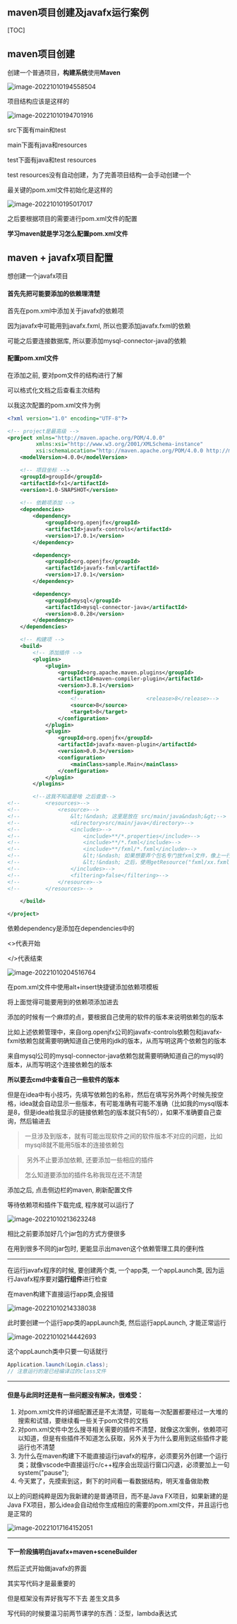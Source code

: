 ## maven项目创建及javafx运行案例

[TOC]

## maven项目创建

创建一个普通项目，**构建系统**使用**Maven**

![image-20221010194558504](E:\Typora\ty_Photo\image-20221010194558504.png)



项目结构应该是这样的

![image-20221010194701916](E:\Typora\ty_Photo\image-20221010194701916.png)

src下面有main和test

main下面有java和resources

test下面有java和test resources

test resources没有自动创建，为了完善项目结构一会手动创建一个



最关键的pom.xml文件初始化是这样的

![image-20221010195017017](E:\Typora\ty_Photo\image-20221010195017017.png)

之后要根据项目的需要进行pom.xml文件的配置

**学习maven就是学习怎么配置pom.xml文件**



## maven + javafx项目配置

想创建一个javafx项目

#### 首先先把可能要添加的依赖理清楚

首先在pom.xml中添加关于javafx的依赖项

因为javafx中可能用到javafx.fxml, 所以也要添加javafx.fxml的依赖

可能之后要连接数据库, 所以要添加mysql-connector-java的依赖

#### 配置pom.xml文件

在添加之前, 要对pom文件的结构进行了解

可以格式化文档之后查看主次结构

以我这次配置的pom.xml文件为例

```xml
<?xml version="1.0" encoding="UTF-8"?>

<!-- project是最高级 -->
<project xmlns="http://maven.apache.org/POM/4.0.0"
         xmlns:xsi="http://www.w3.org/2001/XMLSchema-instance"
         xsi:schemaLocation="http://maven.apache.org/POM/4.0.0 http://maven.apache.org/xsd/maven-4.0.0.xsd">
    <modelVersion>4.0.0</modelVersion>

    <!-- 项目坐标 -->
    <groupId>groupId</groupId>
    <artifactId>fx1</artifactId>
    <version>1.0-SNAPSHOT</version>
    
    <!-- 依赖项添加 -->
    <dependencies>
        <dependency>
            <groupId>org.openjfx</groupId>
            <artifactId>javafx-controls</artifactId>
            <version>17.0.1</version>
        </dependency>

        <dependency>
            <groupId>org.openjfx</groupId>
            <artifactId>javafx-fxml</artifactId>
            <version>17.0.1</version>
        </dependency>

        <dependency>
            <groupId>mysql</groupId>
            <artifactId>mysql-connector-java</artifactId>
            <version>8.0.28</version>
        </dependency>
    </dependencies>

    <!-- 构建项 -->
    <build>
        <!-- 添加插件 -->
        <plugins>
            <plugin>
                <groupId>org.apache.maven.plugins</groupId>
                <artifactId>maven-compiler-plugin</artifactId>
                <version>3.8.1</version>
                <configuration>
                    <!--                    <release>8</release>-->
                    <source>8</source>
                    <target>8</target>
                </configuration>
            </plugin>
            <plugin>
                <groupId>org.openjfx</groupId>
                <artifactId>javafx-maven-plugin</artifactId>
                <version>0.0.3</version>
                <configuration>
                    <mainClass>sample.Main</mainClass>
                </configuration>
            </plugin>
        </plugins>

        <!--这我不知道是啥 之后查查-->
<!--        <resources>-->
<!--            <resource>-->
<!--                &lt;!&ndash; 这里是放在 src/main/java&ndash;&gt;-->
<!--                <directory>src/main/java</directory>-->
<!--                <includes>-->
<!--                    <include>**/*.properties</include>-->
<!--                    <include>**/*.fxml</include>-->
<!--                    <include>**/fxml/*.fxml</include>-->
<!--                    &lt;!&ndash; 如果想要弄个包名专门放fxml文件，像上一行这样添加设置 &ndash;&gt;-->
<!--                    &lt;!&ndash; 之后，使用getResource("fxml/xx.fxml")这样子 &ndash;&gt;-->
<!--                </includes>-->
<!--                <filtering>false</filtering>-->
<!--            </resource>-->
<!--        </resources>-->

    </build>

</project>
```

依赖dependency是添加在dependencies中的

<>代表开始

</>代表结束

![image-20221010204516764](E:\Typora\ty_Photo\image-20221010204516764.png)

在pom.xml文件中使用alt+insert快捷键添加依赖项模板

将上面觉得可能要用到的依赖项添加进去

添加的时候有一个麻烦的点，要根据自己使用的软件的版本来说明依赖包的版本

比如上述依赖管理中，来自org.openjfx公司的javafx-controls依赖包和javafx-fxml依赖包就需要明确知道自己使用的jdk的版本，从而写明这两个依赖包的版本

来自mysql公司的mysql-connector-java依赖包就需要明确知道自己的mysql的版本，从而写明这个连接依赖包的版本

**所以要去cmd中查看自己一些软件的版本**

但是在idea中有小技巧，先填写依赖包的名称，然后在填写另外两个时候先按空格，idea就会自动显示一些版本，有可能准确有可能不准确（比如我的mysql版本是8，但是idea给我显示的链接依赖包的版本就只有5的），如果不准确要自己查询，然后输进去

> 一旦涉及到版本，就有可能出现软件之间的软件版本不对应的问题，比如mysql8就不能用5版本的连接依赖包

> ​	另外不止要添加依赖, 还要添加一些相应的插件
>
> 怎么知道要添加的插件名称我现在还不清楚

添加之后, 点击侧边栏的maven, 刷新配置文件

等待依赖项和插件下载完成, 程序就可以运行了

![image-20221010213623248](E:\Typora\ty_Photo\image-20221010213623248.png)

相比之前要添加好几个jar包的方式方便很多

在用到很多不同的jar包时, 更能显示出maven这个依赖管理工具的便利性

-----

在运行javafx程序的时候, 要创建两个类, 一个app类, 一个appLaunch类, 因为运行Javafx程序要对**运行组件**进行检查

在maven构建下直接运行app类,会报错

![image-20221010214338038](E:\Typora\ty_Photo\image-20221010214338038.png)

此时要创建一个运行app类的appLaunch类, 然后运行appLaunch, 才能正常运行

![image-20221010214442693](E:\Typora\ty_Photo\image-20221010214442693.png)

这个appLaunch类中只要一句话就行

```java
Application.launch(Login.class);
// 注意运行的是已经编译过的class文件
```

-------

#### 但是与此同时还是有一些问题没有解决，很难受：

1. 对pom.xml文件的详细配置还是不太清楚，可能每一次配置都要经过一大堆的搜索和试错，要继续看一些关于pom文件的文档
2. 对pom.xml文件中怎么搜寻相关需要的插件不清楚，就像这次案例，依赖项可以知道，但是有些插件不知道怎么获取，另外关于为什么要用到这些插件才能运行也不清楚
3. 为什么在maven构建下不能直接运行javafx的程序，必须要另外创建一个运行类；就像vscode中直接运行c/c++程序会出现运行窗口闪退，必须要加上一句system("pause");
4. 今天累了，先摸索到这，剩下的时间看一看数据结构，明天准备做助教

以上的问题纯粹是因为我新建的是普通项目，而不是Java FX项目，如果新建的是Java FX项目，那么idea会自动给你生成相应的需要的pom.xml文件，并且运行也是正常的

![image-20221017164152051](E:\Typora\ty_Photo\image-20221017164152051.png)

------

#### 下一阶段搞明白javafx+maven+sceneBuilder

然后正式开始做javafx的界面

其实写代码才是最重要的

但是框架没有弄好我写不下去 差生文具多

写代码的时候要温习前两节课学的东西：泛型，lambda表达式

